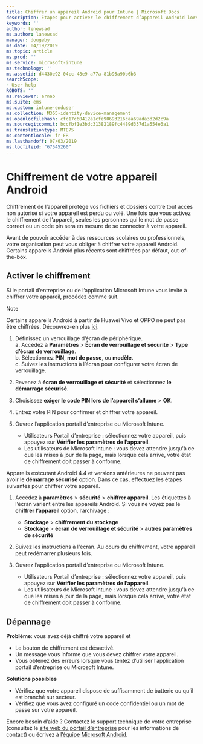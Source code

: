 ```yaml
---
title: Chiffrer un appareil Android pour Intune | Microsoft Docs
description: Étapes pour activer le chiffrement d’appareil Android lorsque requis par Intune
keywords: ''
author: lenewsad
ms.author: lanewsad
manager: dougeby
ms.date: 04/19/2019
ms.topic: article
ms.prod: ''
ms.service: microsoft-intune
ms.technology: ''
ms.assetid: d4430e92-04cc-48e9-a77a-81b95a90b6b3
searchScope:
- User help
ROBOTS: ''
ms.reviewer: arnab
ms.suite: ems
ms.custom: intune-enduser
ms.collection: M365-identity-device-management
ms.openlocfilehash: cfc17c60412a1cfe90693216caa69ada3d2d2c9a
ms.sourcegitcommit: bccfbf1e3bdc31382189fc4489d337d1a554e6a1
ms.translationtype: MTE75
ms.contentlocale: fr-FR
ms.lasthandoff: 07/03/2019
ms.locfileid: "67545260"
---
```

# <a name="encrypting-your-android-device"></a>Chiffrement de votre appareil Android

Chiffrement de l’appareil protège vos fichiers et dossiers contre tout accès non autorisé si votre appareil est perdu ou volé. Une fois que vous activez le chiffrement de l’appareil, seules les personnes qui le mot de passe correct ou un code pin sera en mesure de se connecter à votre appareil. 

Avant de pouvoir accéder à des ressources scolaires ou professionnels, votre organisation peut vous obliger à chiffrer votre appareil Android. Certains appareils Android plus récents sont chiffrées par défaut, out-of-the-box.  

## <a name="turn-on-encryption"></a>Activer le chiffrement

Si le portail d’entreprise ou de l’application Microsoft Intune vous invite à chiffrer votre appareil, procédez comme suit. 

> [!Note]
> Certains appareils Android à partir de Huawei Vivo et OPPO ne peut pas être chiffrées. Découvrez-en plus [ici](your-device-appears-encrypted-but-cp-says-otherwise-android.md).  

1. Définissez un verrouillage d’écran de périphérique.  
    a. Accédez à **Paramètres** > **Écran de verrouillage et sécurité** > **Type d’écran de verrouillage**.  
    b. Sélectionnez **PIN**, **mot de passe**, ou **modèle**.  
    c. Suivez les instructions à l’écran pour configurer votre écran de verrouillage.  

2. Revenez à **écran de verrouillage et sécurité** et sélectionnez **le démarrage sécurisé**.
3. Choisissez **exiger le code PIN lors de l’appareil s’allume** > **OK**.
4. Entrez votre PIN pour confirmer et chiffrer votre appareil.
5. Ouvrez l’application portail d’entreprise ou Microsoft Intune.
    * Utilisateurs Portail d’entreprise : sélectionnez votre appareil, puis appuyez sur **Vérifier les paramètres de l’appareil**. 
    * Les utilisateurs de Microsoft Intune : vous devez attendre jusqu'à ce que les mises à jour de la page, mais lorsque cela arrive, votre état de chiffrement doit passer à conforme.  

Appareils exécutant Android 4.4 et versions antérieures ne peuvent pas avoir le **démarrage sécurisé** option. Dans ce cas, effectuez les étapes suivantes pour chiffrer votre appareil.

1. Accédez à **paramètres** > **sécurité** > **chiffrer appareil**. Les étiquettes à l’écran varient entre les appareils Android. Si vous ne voyez pas le **chiffrer l’appareil** option, l’archivage :
    * **Stockage** > **chiffrement du stockage**
    * **Stockage** > **écran de verrouillage et sécurité** > **autres paramètres de sécurité** 

2. Suivez les instructions à l'écran. Au cours du chiffrement, votre appareil peut redémarrer plusieurs fois.
3. Ouvrez l’application portail d’entreprise ou Microsoft Intune.
    * Utilisateurs Portail d’entreprise : sélectionnez votre appareil, puis appuyez sur **Vérifier les paramètres de l’appareil**.  
    * Les utilisateurs de Microsoft Intune : vous devez attendre jusqu'à ce que les mises à jour de la page, mais lorsque cela arrive, votre état de chiffrement doit passer à conforme.

## <a name="troubleshoot"></a>Dépannage  
**Problème**: vous avez déjà chiffré votre appareil et

- Le bouton de chiffrement est désactivé.
- Un message vous informe que vous devez chiffrer votre appareil.
- Vous obtenez des erreurs lorsque vous tentez d’utiliser l’application portail d’entreprise ou Microsoft Intune.

**Solutions possibles**

- Vérifiez que votre appareil dispose de suffisamment de batterie ou qu’il est branché sur secteur.  
- Vérifiez que vous avez configuré un code confidentiel ou un mot de passe sur votre appareil.  

Encore besoin d’aide ? Contactez le support technique de votre entreprise (consultez le [site web du portail d’entreprise](https://go.microsoft.com/fwlink/?linkid=2010980) pour les informations de contact) ou écrivez à <a href="mailto:wintunedroidfbk@microsoft.com?subject=I'm having trouble with encryption on my Android device&body=Describe the issue you're experiencing here.">l’équipe Microsoft Android</a>.  
